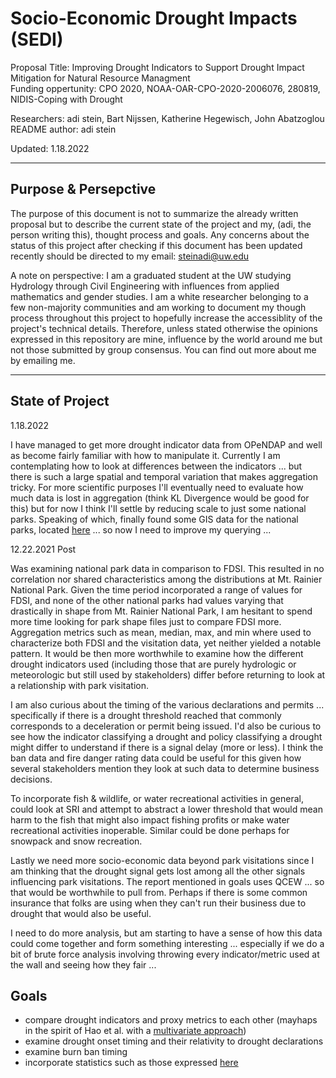 # Socio-Economic Drought Impacts (SEDI)

Proposal Title: Improving Drought Indicators to Support Drought Impact Mitigation for Natural Resource Managment    
Funding oppertunity: CPO 2020, NOAA-OAR-CPO-2020-2006076, 280819, NIDIS-Coping with Drought    

Researchers: adi stein, Bart Nijssen, Katherine Hegewisch, John Abatzoglou    
README author: adi stein

Updated: 1.18.2022    

------------------------------------------

## Purpose & Persepctive

The purpose of this document is not to summarize the already written proposal but to describe the current state of the project and my, (adi, the person writing this), thought process and goals. Any concerns about the status of this project after checking if this document has been updated recently should be directed to my email: steinadi@uw.edu

A note on perspective: I am a graduated student at the UW studying Hydrology through Civil Engineering with influences from applied mathematics and gender studies. I am a white researcher belonging to a few non-majority communities and am working to document my though process throughout this project to hopefully increase the accessiblity of the project's technical details. Therefore, unless stated otherwise the opinions expressed in this repository are mine, influence by the world around me but not those submitted by group consensus. You can find out more about me by emailing me.

-------------------------------------------

## State of Project

1.18.2022

I have managed to get more drought indicator data from OPeNDAP and well as become fairly familiar with how to manipulate it. Currently I am contemplating how to look at differences between the indicators ... but there is such a large spatial and temporal variation that makes aggregation tricky. For more scientific purposes I'll eventually need to evaluate how much data is lost in aggregation (think KL Divergence would be good for this) but for now I think I'll settle by reducing scale to just some national parks. Speaking of which, finally found some GIS data for the national parks, located [here](https://public-nps.opendata.arcgis.com/datasets/nps-boundary-1/explore?location=39.273308%2C-117.638430%2C5.00) ... so now I need to improve my querying ...

12.22.2021 Post

Was examining national park data in comparison to FDSI. This resulted in no correlation nor shared characteristics among the distributions at Mt. Rainier National Park. Given the time period incorporated a range of values for FDSI, and none of the other national parks had values varying that drastically in shape from Mt. Rainier National Park, I am hesitant to spend more time looking for park shape files just to compare FDSI more. Aggregation metrics such as mean, median, max, and min where used to characterize both FDSI and the visitation data, yet neither yielded a notable pattern. It would be then more worthwhile to examine how the different drought indicators used (including those that are purely hydrologic or meteorologic but still used by stakeholders) differ before returning to look at a relationship with park visitation.

I am also curious about the timing of the various declarations and permits ... specifically if there is a drought threshold reached that commonly corresponds to a deceleration or permit being issued. I'd also be curious to see how the indicator classifying a drought and policy classifying a drought might differ to understand if there is a signal delay (more or less). I think the ban data and fire danger rating data could be useful for this given how several stakeholders mention they look at such data to determine business decisions.

To incorporate fish & wildlife, or water recreational activities in general, could look at SRI and attempt to abstract a lower threshold that would mean harm to the fish that might also impact fishing profits or make water recreational activities inoperable. Similar could be done perhaps for snowpack and snow recreation.

Lastly we need more socio-economic data beyond park visitations since I am thinking that the drought signal gets lost among all the other signals influencing park visitations. The report mentioned in goals uses QCEW ... so that would be worthwhile to pull from. Perhaps if there is some common insurance that folks are using when they can't run their business due to drought that would also be useful. 

I need to do more analysis, but am starting to have a sense of how this data could come together and form something interesting ... especially if we do a bit of brute force analysis involving throwing every indicator/metric used at the wall and seeing how they fair ...

## Goals
- compare drought indicators and proxy metrics to each other (mayhaps in the spirit of Hao et al. with a [multivariate approach](http://dx.doi.org/10.1016/j.advwatres.2013.03.009))
- examine drought onset timing and their relativity to drought declarations
- examine burn ban timing 
- incorporate statistics such as those expressed [here](https://www.drought.gov/documents/analysis-impact-drought-agriculture-local-economies-public-health-and-crime-across)

